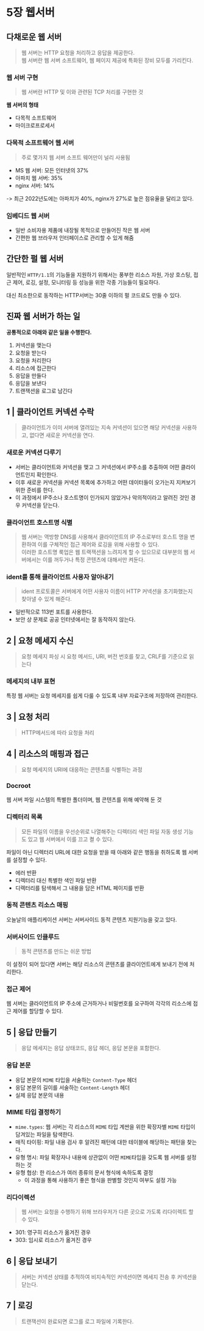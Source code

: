 # 5장 웹서버

## 다채로운 웹 서버

> 웹 서버는 HTTP 요청을 처리하고 응답을 제공한다.
> <br>웹 서버란 웹 서버 소프트웨어, 웹 페이지 제공에 특화된 장비 모두를 가리킨다.

### 웹 서버 구현

> 웹 서버란 HTTP 및 이와 관련된 TCP 처리를 구현한 것

**웹 서버의 형태**

- 다목적 소프트웨어
- 마이크로프로세서

### 다목적 소프트웨어 웹 서버

> 주로 몇가지 웹 서버 소프트 웨어만이 널리 사용됨

- MS 웹 서버: 모든 인터넷의 37%
- 아파치 웹 서버: 35%
- nginx 서버: 14%

-> 최근 2022년도에는 아파치가 40%, nginx가 27%로 높은 점유율을 달리고 있다.

### 임베디드 웹 서버

- 일반 소비자용 제품에 내장될 목적으로 만들어진 작은 웹 서버
- 간편한 웹 브라우저 인터페이스로 관리할 수 있게 해줌

## 간단한 펄 웹 서버

일반적인 `HTTP/1.1`의 기능들을 지원하기 위해서는 풍부한 리소스 자원, 가상 호스팅, 접근 제어, 로깅, 설정, 모니터링 등 성능을 위한 각종 기능들이 필요하다.

대신 최소한으로 동작하는 HTTP서버는 30줄 이하의 펄 코드로도 만들 수 있다.

## 진짜 웹 서버가 하는 일

**공통적으로 아래와 같은 일을 수행한다.**

1. 커넥션을 맺는다
2. 요청을 받는다
3. 요청을 처리한다
4. 리소스에 접근한다
5. 응답을 만들다
6. 응답을 보낸다
7. 트랜잭션을 로그로 남긴다

## 1 | 클라이언트 커넥션 수락

> 클라이언트가 이미 서버에 열려있는 지속 커넥션이 있으면 해당 커넥션을 사용하고, 없다면 새로운 커넥션을 연다.

### 새로운 커넥션 다루기

- 서버는 클라이언트와 커넥션을 맺고 그 커넥션에서 IP주소를 추출하여 어떤 클라이언트인지 확인한다.
- 이후 새로운 커넥션을 커넥션 목록에 추가하고 어떤 데이터들이 오가는지 지켜보기 위한 준비를 한다.
- 이 과정에서 IP주소나 호스트명이 인가되지 않았거나 악의적이라고 알려진 것인 경우 커넥션을 닫는다.

### 클라이언트 호스트명 식별

> 웹 서버는 역방향 DNS를 사용해서 클라이언트의 IP 주소로부터 호스트 명을 변환하여 이를 구체적인 접근 제어와 로깅을 위해 사용할 수 있다.
> <br>이러한 호스트명 룩업은 웹 트랙잭션을 느려지게 할 수 있으므로 대부분의 웹 서버에서는 이를 꺼두거나 특정 콘텐츠에 대해서만 켜둔다.

### ident를 통해 클라이언트 사용자 알아내기

> ident 프로토콜은 서버에게 어떤 사용자 이름이 HTTP 커넥션을 초기화했는지 찾아낼 수 있게 해준다.

- 일반적으로 113번 포트를 사용한다.
- 보안 상 문제로 공공 인터넷에서는 잘 동작하지 않는다.

## 2 | 요청 메세지 수신

> 요청 메세지 파싱 시 요청 메서드, URI, 버전 번호를 찾고, CRLF를 기준으로 읽는다

### 메세지의 내부 표현

특정 웹 서버는 요청 메세지를 쉽게 다룰 수 있도록 내부 자료구조에 저장하여 관리한다.

## 3 | 요청 처리

> HTTP메서드에 따라 요청을 처리

## 4 | 리소스의 매핑과 접근

> 요청 메세지의 URI에 대응하는 콘텐츠를 식별하는 과정

### Docroot

웹 서버 파일 시스템의 특별한 폴더이며, 웹 콘텐츠를 위해 예약해 둔 것

### 디렉터리 목록

> 모든 파일의 이름을 우선순위로 나열해주는 디렉터리 색인 파일 자동 생성 기능도 있고 웹 서버에서 이를 끄고 켤 수 있다.

파일이 아닌 디렉터리 URL에 대한 요청을 받을 때 아래와 같은 행동을 취하도록 웹 서버를 설정할 수 있다.

- 에러 반환
- 디렉터리 대신 특별한 색인 파일 반환
- 디렉터리를 탐색해서 그 내용을 담은 HTML 페이지를 반환

### 동적 콘텐츠 리소스 매핑

오늘날의 애플리케이션 서버는 서버사이드 동적 콘텐츠 지원기능을 갖고 있다.

### 서버사이드 인클루드

> 동적 콘텐츠를 만드는 쉬운 방법

이 설정이 되어 있다면 서버는 해당 리소스의 콘텐츠를 클라이언트에게 보내기 전에 처리한다.

### 접근 제어

웹 서버는 클라이언트의 IP 주소에 근거하거나 비밀번호를 요구하여 각각의 리소스에 접근 제어를 할당할 수 있다.

## 5 | 응답 만들기

> 응답 메세지는 응답 상태코드, 응답 헤더, 응답 본문을 포함한다.

### 응답 본문

- 응답 본문의 `MIME` 타입을 서술하는 `Content-Type` 헤더
- 응답 본문의 길이를 서술하는 `Content-Length` 헤더
- 실제 응답 본문의 내용

### MIME 타입 결정하기

- `mime.types`: 웹 서버는 각 리소스의 `MIME` 타입 계싼을 위한 확장자별 `MIME` 타입이 담겨있는 파일을 탐색한다.
- 매직 타이핑: 파일 내용 검사 후 알려진 패턴에 대한 테이블에 해당하는 패턴을 찾는다.
- 유형 명시: 파일 확장자나 내용에 상관없이 어떤 `MIME`타입을 갖도록 웹 서버를 설정하는 것
- 유형 협상: 한 리소스가 여러 종류의 문서 형식에 속하도록 결정
  - 이 과정을 통해 사용하기 좋은 형식을 판별할 것인지 여부도 설정 가능

### 리다이렉션

> 웹 서버는 요청을 수행하기 위해 브라우저가 다른 곳으로 가도록 리다이렉트 할 수 있다.

- 301: 영구히 리소스가 옮겨진 경우
- 303: 임시로 리소스가 옮겨진 경우

## 6 | 응답 보내기

> 서버는 커넥션 상태를 추적하여 비지속적인 커넥션이면 메세지 전송 후 커넥션을 닫는다.

## 7 | 로깅

> 트랜잭션이 완료되면 로그를 로그 파일에 기록한다.
